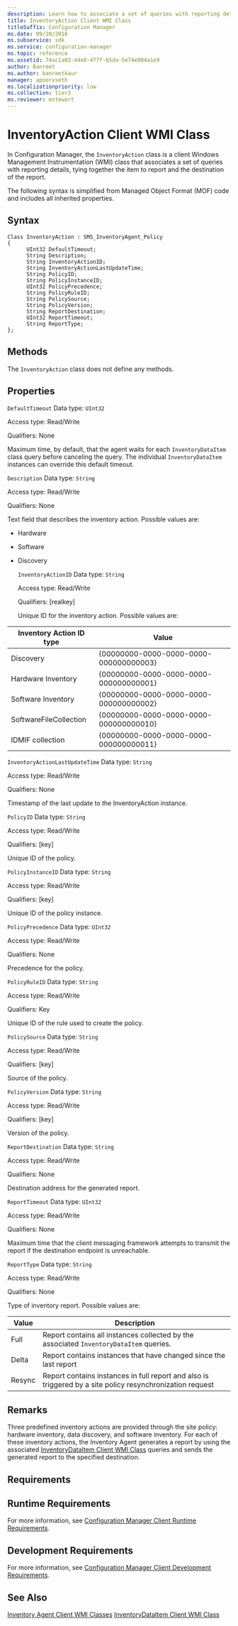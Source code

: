 ```yaml
---
description: Learn how to associate a set of queries with reporting details, tying together the item to report and the destination of the report.
title: InventoryAction Client WMI Class
titleSuffix: Configuration Manager
ms.date: 09/20/2016
ms.subservice: sdk
ms.service: configuration-manager
ms.topic: reference
ms.assetid: 74ac1a03-44e0-477f-b5da-5e74e004a1e9
author: Banreet
ms.author: banreetkaur
manager: apoorvseth
ms.localizationpriority: low
ms.collection: tier3
ms.reviewer: mstewart
---
```

# InventoryAction Client WMI Class
In Configuration Manager, the `InventoryAction` class is a client Windows Management Instrumentation (WMI) class that associates a set of queries with reporting details, tying together the item to report and the destination of the report.

 The following syntax is simplified from Managed Object Format (MOF) code and includes all inherited properties.

## Syntax

```
Class InventoryAction : SMS_InventoryAgent_Policy
{
      UInt32 DefaultTimeout;
      String Description;
      String InventoryActionID;
      String InventoryActionLastUpdateTime;
      String PolicyID;
      String PolicyInstanceID;
      UInt32 PolicyPrecedence;
      String PolicyRuleID;
      String PolicySource;
      String PolicyVersion;
      String ReportDestination;
      UInt32 ReportTimeout;
      String ReportType;
};
```

## Methods
 The `InventoryAction` class does not define any methods.

## Properties
 `DefaultTimeout`
 Data type: `UInt32`

 Access type: Read/Write

 Qualifiers: None

 Maximum time, by default, that the agent waits for each `InventoryDataItem` class query before canceling the query. The individual `InventoryDataItem` instances can override this default timeout.

 `Description`
 Data type: `String`

 Access type: Read/Write

 Qualifiers: None

 Text field that describes the inventory action. Possible values are:

- Hardware

- Software

- Discovery

  `InventoryActionID`
  Data type: `String`

  Access type: Read/Write

  Qualifiers: [realkey]

  Unique ID for the inventory action. Possible values are:

| Inventory Action ID type | Value |
| ------------------------ | ----- |
|Discovery|{00000000-0000-0000-0000-000000000003}|
|Hardware Inventory|{00000000-0000-0000-0000-000000000001}|
|Software Inventory|{00000000-0000-0000-0000-000000000002}|
|SoftwareFileCollection|{00000000-0000-0000-0000-000000000010}|
|IDMIF collection|{00000000-0000-0000-0000-000000000011}|

 `InventoryActionLastUpdateTime`
 Data type: `String`

 Access type: Read/Write

 Qualifiers: None

 Timestamp of the last update to the InventoryAction instance.

 `PolicyID`
 Data type: `String`

 Access type: Read/Write

 Qualifiers: [key]

 Unique ID of the policy.

 `PolicyInstanceID`
 Data type: `String`

 Access type: Read/Write

 Qualifiers: [key]

 Unique ID of the policy instance.

 `PolicyPrecedence`
 Data type: `UInt32`

 Access type: Read/Write

 Qualifiers: None

 Precedence for the policy.

 `PolicyRuleID`
 Data type: `String`

 Access type: Read/Write

 Qualifiers: Key

 Unique ID of the rule used to create the policy.

 `PolicySource`
 Data type: `String`

 Access type: Read/Write

 Qualifiers: [key]

 Source of the policy.

 `PolicyVersion`
 Data type: `String`

 Access type: Read/Write

 Qualifiers: [key]

 Version of the policy.

 `ReportDestination`
 Data type: `String`

 Access type: Read/Write

 Qualifiers: None

 Destination address for the generated report.

 `ReportTimeout`
 Data type: `UInt32`

 Access type: Read/Write

 Qualifiers: None

 Maximum time that the client messaging framework attempts to transmit the report if the destination endpoint is unreachable.

 `ReportType`
 Data type: `String`

 Access type: Read/Write

 Qualifiers: None

 Type of inventory report. Possible values are:

| Value | Description |
| ----- | ----------- |
|Full|Report contains all instances collected by the associated `InventoryDataItem` queries.|
|Delta|Report contains instances that have changed since the last report|
|Resync|Report contains instances in full report and also is triggered by a site policy resynchronization request|

## Remarks
 Three predefined inventory actions are provided through the site policy: hardware inventory, data discovery, and software inventory. For each of these inventory actions, the Inventory Agent generates a report by using the associated [InventoryDataItem Client WMI Class](../../../../../develop/reference/core/clients/client-classes/inventorydataitem-client-wmi-class.md) queries and sends the generated report to the specified destination.

## Requirements

## Runtime Requirements
 For more information, see [Configuration Manager Client Runtime Requirements](../../../../../develop/core/reqs/client-runtime-requirements.md).

## Development Requirements
 For more information, see [Configuration Manager Client Development Requirements](../../../../../develop/core/reqs/client-development-requirements.md).

## See Also
 [Inventory Agent Client WMI Classes](../../../../../develop/reference/core/clients/client-classes/inventory-agent-client-wmi-classes.md)
 [InventoryDataItem Client WMI Class](../../../../../develop/reference/core/clients/client-classes/inventorydataitem-client-wmi-class.md)
